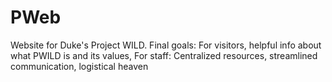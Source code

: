 # PWeb
Website for Duke's Project WILD. Final goals: For visitors, helpful info about what PWILD is and its values, For staff: Centralized resources, streamlined communication, logistical heaven
